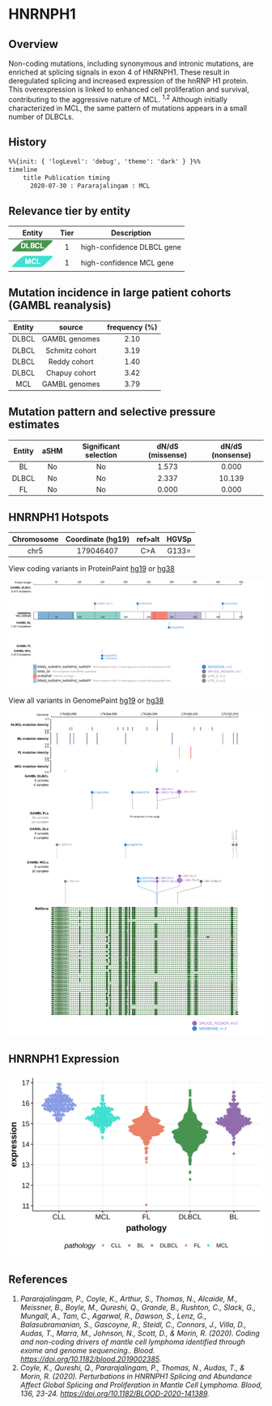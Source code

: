 # HNRNPH1
## Overview
Non-coding mutations, including synonymous and intronic mutations,  are enriched at splicing signals in exon 4 of HNRNPH1. These result in deregulated splicing and increased expression of the hnRNP H1 protein. This overexpression is linked to enhanced cell proliferation and survival, contributing to the aggressive nature of MCL. <sup>1,2</sup> Although initially characterized in MCL, the same pattern of mutations appears in a small number of DLBCLs.

## History
```mermaid
%%{init: { 'logLevel': 'debug', 'theme': 'dark' } }%%
timeline
    title Publication timing
      2020-07-30 : Pararajalingam : MCL
```
## Relevance tier by entity

|Entity|Tier|Description               |
|:------:|:----:|--------------------------|
|![DLBCL](images/icons/DLBCL_tier1.png) |1   |high-confidence DLBCL gene|
|![MCL](images/icons/MCL_tier1.png)   |1   |high-confidence MCL gene  |

## Mutation incidence in large patient cohorts (GAMBL reanalysis)

|Entity|source        |frequency (%)|
|:------:|:--------------:|:-------------:|
|DLBCL |GAMBL genomes |2.10         |
|DLBCL |Schmitz cohort|3.19         |
|DLBCL |Reddy cohort  |1.40         |
|DLBCL |Chapuy cohort |3.42         |
|MCL   |GAMBL genomes |3.79         |

## Mutation pattern and selective pressure estimates

|Entity|aSHM|Significant selection|dN/dS (missense)|dN/dS (nonsense)|
|:------:|:----:|:---------------------:|:----------------:|:----------------:|
|BL    |No  |No                   |1.573           | 0.000          |
|DLBCL |No  |No                   |2.337           |10.139          |
|FL    |No  |No                   |0.000           | 0.000          |

 ## HNRNPH1 Hotspots

| Chromosome |Coordinate (hg19) | ref>alt | HGVSp | 
 | :---:| :---: | :--: | :---: |
| chr5 | 179046407 | C>A | G133= |

View coding variants in ProteinPaint [hg19](https://morinlab.github.io/LLMPP/GAMBL/HNRNPH1_protein.html)  or [hg38](https://morinlab.github.io/LLMPP/GAMBL/HNRNPH1_protein_hg38.html)

![image](images/proteinpaint/HNRNPH1_NM_005520.svg)

View all variants in GenomePaint [hg19](https://morinlab.github.io/LLMPP/GAMBL/HNRNPH1.html)  or [hg38](https://morinlab.github.io/LLMPP/GAMBL/HNRNPH1_hg38.html)

![image](images/proteinpaint/HNRNPH1.svg)

## HNRNPH1 Expression
![image](images/gene_expression/HNRNPH1_by_pathology.svg)


## References
1. *Pararajalingam, P., Coyle, K., Arthur, S., Thomas, N., Alcaide, M., Meissner, B., Boyle, M., Qureshi, Q., Grande, B., Rushton, C., Slack, G., Mungall, A., Tam, C., Agarwal, R., Dawson, S., Lenz, G., Balasubramanian, S., Gascoyne, R., Steidl, C., Connors, J., Villa, D., Audas, T., Marra, M., Johnson, N., Scott, D., & Morin, R. (2020). Coding and non-coding drivers of mantle cell lymphoma identified through exome and genome sequencing.. Blood. https://doi.org/10.1182/blood.2019002385.*
2. *Coyle, K., Qureshi, Q., Pararajalingam, P., Thomas, N., Audas, T., & Morin, R. (2020). Perturbations in HNRNPH1 Splicing and Abundance Affect Global Splicing and Proliferation in Mantle Cell Lymphoma. Blood, 136, 23-24. https://doi.org/10.1182/BLOOD-2020-141389.*

<!-- NONCODING -->
<!-- ORIGIN: pararajalingamCodingNoncodingDrivers2020 -->
<!-- MCL: pararajalingamCodingNoncodingDrivers2020 -->
<!-- DLBCL: pararajalingamCodingNoncodingDrivers2020 -->

